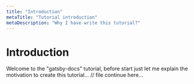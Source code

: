 ```yaml
---
title: "Introduction"
metaTitle: "Tutorial introduction"
metaDescription: "Why I have write this tutorial?"
---
```

# Introduction
Welcome to the "gatsby-docs" tutorial, before start just let me explain the motivation to create this tutorial...
// file continue here...